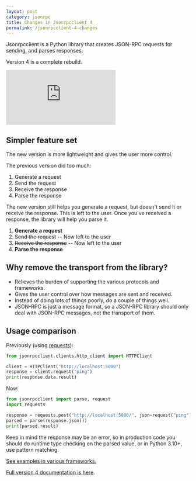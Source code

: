```yaml
---
layout: post
category: jsonrpc
title: Changes in Jsonrpcclient 4
permalink: /jsonrpcclient-4-changes
---
```

Jsonrpcclient is a Python library that creates JSON-RPC requests for sending,
and parses responses.

Version 4 is a complete rebuild.

<div class="video-container">
    <iframe src="https://www.youtube.com/embed/PxQagaZ0PsY" frameborder="0" allowfullscreen></iframe>
</div>

## Simpler feature set

The new version is more lightweight and gives the user more control.

The previous version did too much:

1. Generate a request
2. Send the request
3. Receive the response
4. Parse the response

The new version still helps you generate a request, but doesn't send it or
receive the response. This is left to the user. Once you've received a
response, the library will help you parse it.

1. **Generate a request**
2. <del>Send the request</del> -- Now left to the user
3. <del>Receive the response</del> -- Now left to the user
4. **Parse the response**

## Why remove the transport from the library?

- Relieves the burden of supporting the various protocols and frameworks.
- Gives the user control over how messages are sent and received.
- Instead of doing lots of things poorly, do a couple of things well.
- JSON-RPC is just a message format, so a JSON-RPC library should only deal with
  JSON-RPC messages, not the transport of them.

## Usage comparison

Previously (using [requests](https://docs.python-requests.org/en/master/)):
```python
from jsonrpcclient.clients.http_client import HTTPClient

client = HTTPClient("http://localhost:5000")
response = client.request("ping")
print(response.data.result)
```

Now:
```python
from jsonrpcclient import parse, request
import requests

response = requests.post("http://localhost:5000/", json=request("ping"))
parsed = parse(response.json())
print(parsed.result)
```

Keep in mind the response may be an error, so in production code you should do
runtime type checking on the parsed value, or in Python 3.10+, use pattern
matching.

[See examples in various
frameworks.](https://github.com/explodinglabs/jsonrpcclient/tree/master/examples)

[Full version 4 documentation is
here](https://www.jsonrpcclient.com/en/latest/).
